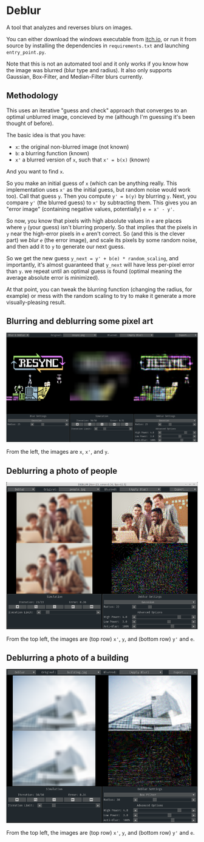 # Deblur
A tool that analyzes and reverses blurs on images.

You can either download the windows executable from [itch.io](https://ghastly.itch.io/deblur), or run it from source by installing the dependencies in `requirements.txt` and launching `entry_point.py`. 

Note that this is not an automated tool and it only works if you know how the image was blurred (blur type and radius). It also only supports Gaussian, Box-Filter, and Median-Filter blurs currently.

## Methodology
This uses an iterative "guess and check" approach that converges to an optimal unblurred image, concieved by me (although I'm guessing it's been thought of before).

The basic idea is that you have:
- `x`: the original non-blurred image (not known)
- `b`: a blurring function (known)
- `x'` a blurred version of `x`, such that `x' = b(x)` (known)

And you want to find `x`. 

So you make an initial guess of `x` (which can be anything really. This implementation uses `x'` as the initial guess, but random noise would work too). Call that guess `y`. Then you compute `y' = b(y)` by blurring `y`. Next, you compare `y'` (the blurred guess) to `x'` by subtracting them. This gives you an "error image" (containing negative values, potentially) `e = x' - y'`.

So now, you know that pixels with high absolute values in `e` are places where `y` (your guess) isn't blurring properly. So that implies that the pixels in `y` near the high-error pixels in `e` aren't correct. So (and this is the clever part) we *blur `e`* (the error image), and scale its pixels by some random noise, and then add it to `y` to generate our next guess.

So we get the new guess `y_next = y' + b(e) * random_scaling`, and importantly, it's almost guaranteed that `y_next` will have less per-pixel error than `y`. we repeat until an optimal guess is found (optimal meaning the average absolute error is minimized). 

At that point, you can tweak the blurring function (changing the radius, for example) or mess with the random scaling to try to make it generate a more visually-pleasing result.

## Blurring and deblurring some pixel art
![Alt text](/assets/resync_demo.png?raw=true "assets/resync_demo.png")

From the left, the images are `x`, `x'`, and `y`.

## Deblurring a photo of people
![Alt text](/assets/people_demo.png?raw=true "people_demo.png")

From the top left, the images are (top row) `x'`, `y`, and (bottom row) `y'` and `e`.

## Deblurring a photo of a building
![Alt text](/assets/building_demo.png?raw=true "building_demo.png")

From the top left, the images are (top row) `x'`, `y`, and (bottom row) `y'` and `e`.
